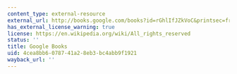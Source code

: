 ```yaml
---
content_type: external-resource
external_url: http://books.google.com/books?id=rGhlIfJZkVoC&printsec=frontcover
has_external_license_warning: true
license: https://en.wikipedia.org/wiki/All_rights_reserved
status: ''
title: Google Books
uid: 4cea8bb6-0787-41a2-8eb3-bc4abb9f1921
wayback_url: ''
---
```

